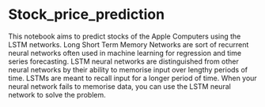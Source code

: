 # Stock_price_prediction
This notebook aims to predict stocks of the Apple Computers using the LSTM networks. 
Long Short Term Memory Networks are sort of recurrent neural networks often used in machine learning for regression and time series forecasting. LSTM neural networks are distinguished from other neural networks by their ability to memorise input over lengthy periods of time.
LSTMs are meant to recall input for a longer period of time. When your neural network fails to memorise data, you can use the LSTM neural network to solve the problem.
